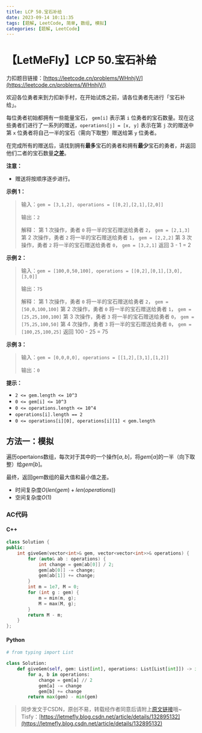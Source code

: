 ```yaml
---
title: LCP 50.宝石补给
date: 2023-09-14 10:11:35
tags: [题解, LeetCode, 简单, 数组, 模拟]
categories: [题解, LeetCode]
---
```


# 【LetMeFly】LCP 50.宝石补给

力扣题目链接：[https://leetcode.cn/problems/WHnhjV/](https://leetcode.cn/problems/WHnhjV/)

欢迎各位勇者来到力扣新手村，在开始试炼之前，请各位勇者先进行「宝石补给」。

每位勇者初始都拥有一些能量宝石， `gem[i]` 表示第 `i` 位勇者的宝石数量。现在这些勇者们进行了一系列的赠送，`operations[j] = [x, y]` 表示在第 `j` 次的赠送中 第 `x` 位勇者将自己一半的宝石（需向下取整）赠送给第 `y` 位勇者。

在完成所有的赠送后，请找到拥有**最多**宝石的勇者和拥有**最少**宝石的勇者，并返回他们二者的宝石数量**之差**。

**注意：**
- 赠送将按顺序逐步进行。

**示例 1：**
>输入：`gem = [3,1,2], operations = [[0,2],[2,1],[2,0]]`
>
>输出：`2`
>
>解释：
>第 1 次操作，勇者 `0` 将一半的宝石赠送给勇者 `2`， `gem = [2,1,3]`
>第 2 次操作，勇者 `2` 将一半的宝石赠送给勇者 `1`， `gem = [2,2,2]`
>第 3 次操作，勇者 `2` 将一半的宝石赠送给勇者 `0`， `gem = [3,2,1]`
>返回 3 - 1 = 2

**示例 2：**
>输入：`gem = [100,0,50,100], operations = [[0,2],[0,1],[3,0],[3,0]]`
>
>输出：`75`
>
>解释：
>第 1 次操作，勇者 `0` 将一半的宝石赠送给勇者 `2`， `gem = [50,0,100,100]`
>第 2 次操作，勇者 `0` 将一半的宝石赠送给勇者 `1`， `gem = [25,25,100,100]`
>第 3 次操作，勇者 `3` 将一半的宝石赠送给勇者 `0`， `gem = [75,25,100,50]`
>第 4 次操作，勇者 `3` 将一半的宝石赠送给勇者 `0`， `gem = [100,25,100,25]`
>返回 100 - 25 = 75

**示例 3：**
>输入：`gem = [0,0,0,0], operations = [[1,2],[3,1],[1,2]]`
>
>输出：`0`

**提示：**
- `2 <= gem.length <= 10^3`
- `0 <= gem[i] <= 10^3`
- `0 <= operations.length <= 10^4`
- `operations[i].length == 2`
- `0 <= operations[i][0], operations[i][1] < gem.length`
    
## 方法一：模拟

遍历opertaions数组，每次对于其中的一个操作$[a, b]$，将$gem[a]$的一半（向下取整）给$gem[b]$。

最终，返回gem数组的最大值和最小值之差。

+ 时间复杂度$O(len(gem) + len(operations))$
+ 空间复杂度$O(1)$

### AC代码

#### C++

```cpp
class Solution {
public:
    int giveGem(vector<int>& gem, vector<vector<int>>& operations) {
        for (auto& ab : operations) {
            int change = gem[ab[0]] / 2;
            gem[ab[0]] -= change;
            gem[ab[1]] += change;
        }
        int m = 1e7, M = 0;
        for (int g : gem) {
            m = min(m, g);
            M = max(M, g);
        }
        return M - m;
    }
};
```

#### Python

```python
# from typing import List

class Solution:
    def giveGem(self, gem: List[int], operations: List[List[int]]) -> int:
        for a, b in operations:
            change = gem[a] // 2
            gem[a] -= change
            gem[b] += change
        return max(gem) - min(gem)
```

> 同步发文于CSDN，原创不易，转载经作者同意后请附上[原文链接](https://blog.letmefly.xyz/2023/09/15/LeetCode%20LCP%2050.%20%E5%AE%9D%E7%9F%B3%E8%A1%A5%E7%BB%99/)哦~
> Tisfy：[https://letmefly.blog.csdn.net/article/details/132895132](https://letmefly.blog.csdn.net/article/details/132895132)
